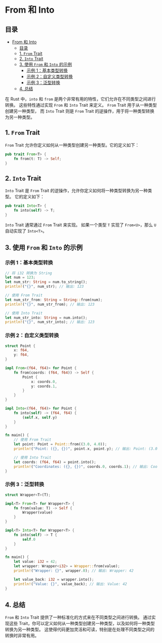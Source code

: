 # From 和 Into

## 目录

- [From 和 Into](#from-和-into)
  - [目录](#目录)
  - [1. `From` Trait](#1-from-trait)
  - [2. `Into` Trait](#2-into-trait)
  - [3. 使用 `From` 和 `Into` 的示例](#3-使用-from-和-into-的示例)
    - [示例 1：基本类型转换](#示例-1基本类型转换)
    - [示例 2：自定义类型转换](#示例-2自定义类型转换)
    - [示例 3：泛型转换](#示例-3泛型转换)
  - [4. 总结](#4-总结)

在 Rust 中，`into` 和 `from` 是两个非常有用的特性，它们允许在不同类型之间进行转换。
这些特性通过实现 `From` 和 `Into` Trait 来定义。
`From` Trait 用于从一种类型创建另一种类型，
而 `Into` Trait 则是 `From` Trait 的逆操作，用于将一种类型转换为另一种类型。

## 1. `From` Trait

`From` Trait 允许你定义如何从一种类型创建另一种类型。它的定义如下：

```rust
pub trait From<T> {
    fn from(t: T) -> Self;
}

```

## 2. `Into` Trait

`Into` Trait 是 `From` Trait 的逆操作，允许你定义如何将一种类型转换为另一种类型。
它的定义如下：

```rust
pub trait Into<T> {
    fn into(self) -> T;
}

```

`Into` Trait 通常通过 `From` Trait 来实现。
如果一个类型 `T` 实现了 `From<U>`，那么 `U` 自动实现了 `Into<T>`。

## 3. 使用 `From` 和 `Into` 的示例

### 示例 1：基本类型转换

```rust
// 将 i32 转换为 String
let num = 123;
let num_str: String = num.to_string();
println!("{}", num_str); // 输出: 123

// 使用 From Trait
let num_str_from: String = String::from(num);
println!("{}", num_str_from); // 输出: 123

// 使用 Into Trait
let num_str_into: String = num.into();
println!("{}", num_str_into); // 输出: 123

```

### 示例 2：自定义类型转换

```rust
struct Point {
    x: f64,
    y: f64,
}

impl From<(f64, f64)> for Point {
    fn from(coords: (f64, f64)) -> Self {
        Point {
            x: coords.0,
            y: coords.1,
        }
    }
}

impl Into<(f64, f64)> for Point {
    fn into(self) -> (f64, f64) {
        (self.x, self.y)
    }
}

fn main() {
    // 使用 From Trait
    let point: Point = Point::from((3.0, 4.0));
    println!("Point: ({}, {})", point.x, point.y); // 输出: Point: (3.0, 4.0)

    // 使用 Into Trait
    let coords: (f64, f64) = point.into();
    println!("Coordinates: ({}, {})", coords.0, coords.1); // 输出: Coordinates: (3.0, 4.0)
}

```

### 示例 3：泛型转换

```rust
struct Wrapper<T>(T);

impl<T> From<T> for Wrapper<T> {
    fn from(value: T) -> Self {
        Wrapper(value)
    }
}

impl<T> Into<T> for Wrapper<T> {
    fn into(self) -> T {
        self.0
    }
}

fn main() {
    let value: i32 = 42;
    let wrapper: Wrapper<i32> = Wrapper::from(value);
    println!("Wrapper: {}", wrapper.0); // 输出: Wrapper: 42

    let value_back: i32 = wrapper.into();
    println!("Value: {}", value_back); // 输出: Value: 42
}

```

## 4. 总结

`From` 和 `Into` Trait 提供了一种标准化的方式来在不同类型之间进行转换。
通过实现这些 Trait，你可以定义如何从一种类型创建另一种类型，以及如何将一种类型转换为另一种类型。
这使得代码更加灵活和可读，特别是在处理不同类型之间的转换时非常有用。
